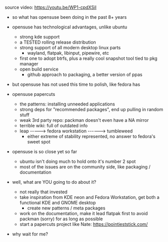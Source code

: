 source video: https://youtu.be/WP1-cpdXSiI

- so what has opensuse been doing in the past 8+ years

- opensuse has technological advantages, unlike ubuntu
    - strong kde support
    - a TESTED rolling release distribution
    - strong support of all modern desktop linux parts
        - wayland, flatpak, libinput, pipewire, etc
    - first one to adopt btrfs, plus a really cool snapshot tool tied to pkg manager
    - open build service
        - github approach to packaging, a better version of ppas

- but opensuse has not used this time to polish, like fedora has

- opensuse papercuts
    - the patterns: installing unneeded applications
    - strong deps for "recommended packages", end up pulling in random stuff
    - weak 3rd party repo: packman doesn't even have a NA mirror
    - terrible wiki: full of outdated info
    - leap -----> fedora workstation ------> tumbleweed
        - either extreme of stability represented, no answer to fedora's sweet spot

- opensuse is so close yet so far
    - ubuntu isn't doing much to hold onto it's number 2 spot
    - most of the issues are on the community side, like packaging / documentation

- well, what are YOU going to do about it?
    - not really that invested
    - take inspiration from KDE neon and Fedora Workstation, get both a functional KDE and GNOME desktop
        - create new patterns / meta packages
    - work on the documentation, make it lead flatpak first to avoid packman (sorry) for as long as possible
    - start a papercuts project like Nate: https://pointieststick.com/

- why wait for me?
